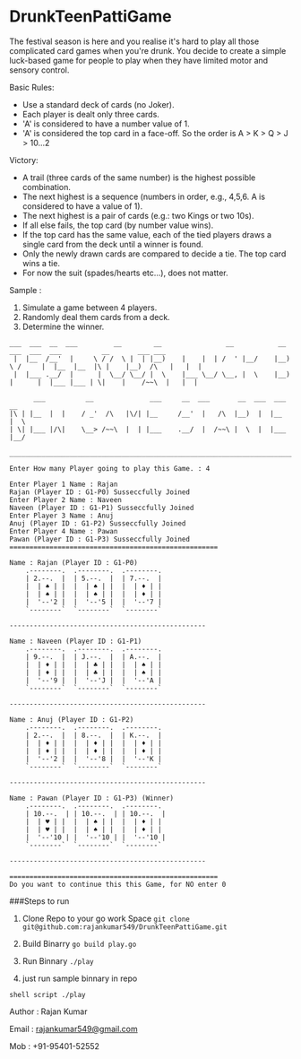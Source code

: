 # DrunkTeenPattiGame
The festival season is here and you realise it's hard to play all those complicated card games when you're drunk.
You decide to create a simple luck-based game for people to play when they have limited motor and sensory control.

Basic Rules:
- Use a standard deck of cards (no Joker).
- Each player is dealt only three cards.
- 'A' is considered to have a number value of 1.
- 'A' is considered the top card in a face-off. So the order is A > K > Q > J > 10...2

Victory:
- A trail (three cards of the same number) is the highest possible combination.
- The next highest is a sequence (numbers in order, e.g., 4,5,6. A is considered to have a value of 1).
- The next highest is a pair of cards (e.g.: two Kings or two 10s).
- If all else fails, the top card (by number value wins).
- If the top card has the same value, each of the tied players draws a single card from the deck until a winner is found.
- Only the newly drawn cards are compared to decide a tie. The top card wins a tie.
- For now the suit (spades/hearts etc...), does not matter.

Sample :
1. Simulate a game between 4 players.
2. Randomly deal them cards from a deck.
3. Determine the winner.


```shell script
___  ___  __  ___         __        __                __           __         ___  ___  ___          __       ___ ___
 |  |__  /__'  |     \ / /  \ |  | |__)    |    |  | /  ' |__/    |__) \ /     |  |__  |__  |\ |    |__)  /\   |   |  |
 |  |___ .__/  |      |  \__/ \__/ |  \    |___ \__/ \__, |  \    |__)  |      |  |___ |___ | \|    |    /~~\  |   |  |

      ___          __              ___     __  ___       __  ___  ___  __
|\ | |__  |  |    / _'  /\   |\/| |__     /__'  |   /\  |__)  |  |__  |  \
| \| |___ |/\|    \__> /~~\  |  | |___    .__/  |  /~~\ |  \  |  |___ |__/

__________________________________________________________________________

Enter How many Player going to play this Game. : 4

Enter Player 1 Name : Rajan
Rajan (Player ID : G1-P0) Susseccfully Joined
Enter Player 2 Name : Naveen
Naveen (Player ID : G1-P1) Susseccfully Joined
Enter Player 3 Name : Anuj
Anuj (Player ID : G1-P2) Susseccfully Joined
Enter Player 4 Name : Pawan
Pawan (Player ID : G1-P3) Susseccfully Joined
====================================================

Name : Rajan (Player ID : G1-P0)
	.--------.	.--------.	.--------.
	| 2.--.  |	| 5.--.  |	| 7.--.  |
	|  | ♠ | |	|  | ♠ | |	|  | ♦ | |
	|  | ♠ | |	|  | ♠ | |	|  | ♦ | |
	|  '--'2 |	|  '--'5 |	|  '--'7 |
	`--------`	`--------`	`--------`

-------------------------------------------------

Name : Naveen (Player ID : G1-P1)
	.--------.	.--------.	.--------.
	| 9.--.  |	| J.--.  |	| A.--.  |
	|  | ♦ | |	|  | ♣ | |	|  | ♠ | |
	|  | ♦ | |	|  | ♣ | |	|  | ♠ | |
	|  '--'9 |	|  '--'J |	|  '--'A |
	`--------`	`--------`	`--------`

-------------------------------------------------

Name : Anuj (Player ID : G1-P2)
	.--------.	.--------.	.--------.
	| 2.--.  |	| 8.--.  |	| K.--.  |
	|  | ♦ | |	|  | ♦ | |	|  | ♦ | |
	|  | ♦ | |	|  | ♦ | |	|  | ♦ | |
	|  '--'2 |	|  '--'8 |	|  '--'K |
	`--------`	`--------`	`--------`

-------------------------------------------------

Name : Pawan (Player ID : G1-P3) (Winner)
	.--------.	.--------.	.--------.
	| 10.--.  |	| 10.--.  |	| 10.--.  |
	|  | ♥ | |	|  | ♠ | |	|  | ♦ | |
	|  | ♥ | |	|  | ♠ | |	|  | ♦ | |
	|  '--'10 |	|  '--'10 |	|  '--'10 |
	`--------`	`--------`	`--------`

-------------------------------------------------

====================================================
Do you want to continue this this Game, for NO enter 0
```

###Steps to run
1. Clone Repo to your go work Space
`git clone git@github.com:rajankumar549/DrunkTeenPattiGame.git` 

2. Build Binarry 
`go build play.go`

3. Run Binnary
`./play`

4. just run sample binnary in repo

```shell script ./play```


Author : Rajan Kumar 

Email : rajankumar549@gmail.com

Mob : +91-95401-52552